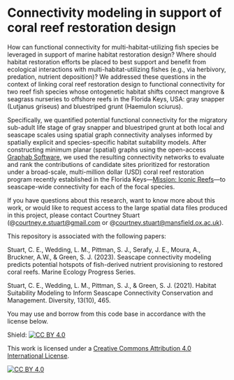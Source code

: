 # Connectivity modeling in support of coral reef restoration design 

How can functional connectivity for multi-habitat-utilizing fish species be leveraged in support of marine habitat restoration design? Where should habitat restoration efforts be placed to best support and benefit from ecological interactions with multi-habitat-utilizing fishes (e.g., via herbivory, predation, nutrient deposition)? We addressed these questions in the context of linking coral reef restoration design to functional connectivity for two reef fish species whose ontogenetic habitat shifts connect mangrove & seagrass nurseries to offshore reefs in the Florida Keys, USA: gray snapper (Lutjanus griseus) and bluestriped grunt (Haemulon sciurus). 

Specifically, we quantified potential functional connectivity for the migratory sub-adult life stage of gray snapper and bluestriped grunt at both local and seascape scales using spatial graph connectivity analyses informed by spatially explicit and species-specific habitat suitability models. After constructing minimum planar (spatial) graphs using the open-access [Graphab Software](https://sourcesup.renater.fr/www/graphab/en/home.html), we used the resulting connectivity networks to evaluate and rank the contributions of candidate sites prioritized for restoration under a broad-scale, multi-million dollar (USD) coral reef restoration program recently established in the Florida Keys—[Mission: Iconic Reefs](https://www.fisheries.noaa.gov/southeast/habitat-conservation/restoring-seven-iconic-reefs-mission-recover-coral-reefs-florida-keys)—to seascape-wide connectivity for each of the focal species. 

If you have questions about this research, want to know more about this work, or would like to request access to the large spatial data files produced in this project, please contact Courtney Stuart (@courtney.e.stuart@gmail.com or @courtney.stuart@mansfield.ox.ac.uk).

This repository is associated with the following papers:

Stuart, C. E., Wedding, L. M., Pittman, S. J., Serafy, J. E., Moura, A., Bruckner, A.W., & Green, S. J. (2023). Seascape connectivity modeling predicts potential hotspots of fish-derived nutrient provisioning to restored coral reefs. Marine Ecology Progress Series.

Stuart, C. E., Wedding, L. M., Pittman, S. J., & Green, S. J. (2021). Habitat Suitability Modeling to Inform Seascape Connectivity Conservation and Management. Diversity, 13(10), 465.

You may use and borrow from this code base in accordance with the license below. 

Shield: [![CC BY 4.0][cc-by-shield]][cc-by]

This work is licensed under a
[Creative Commons Attribution 4.0 International License][cc-by].

[![CC BY 4.0][cc-by-image]][cc-by]

[cc-by]: http://creativecommons.org/licenses/by/4.0/
[cc-by-image]: https://i.creativecommons.org/l/by/4.0/88x31.png
[cc-by-shield]: https://img.shields.io/badge/License-CC%20BY%204.0-lightgrey.svg
